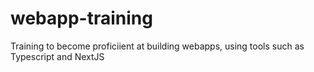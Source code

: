 # webapp-training
 Training to become proficiient at building webapps, using tools such as Typescript and NextJS
